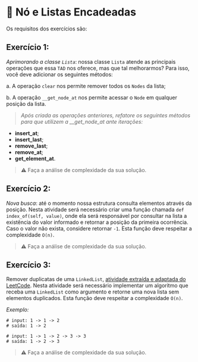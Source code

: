 # :pencil: Nó e Listas Encadeadas



Os requisitos dos exercícios são:

## Exercício 1:

_Aprimorando a classe `Lista`_: nossa classe `Lista` atende as principais operações que essa `TAD` nos oferece, mas que tal melhorarmos? Para isso, você deve adicionar os seguintes métodos:

a. A operação `clear` nos permite remover todos os `Nodes` da lista;

b. A operação `__get_node_at` nos permite acessar o `Node` em qualquer posição da lista.

> *Após criada as operações anteriores, refatore os seguintes métodos para que utilizem a __get_node_at ante iterações:*

- **insert_at**;
- **insert_last**;
- **remove_last**;
- **remove_at**;
- **get_element_at**.

> ⚠️ Faça a análise de complexidade da sua solução.

## Exercício 2:

_Nova busca_: até o momento nossa estrutura consulta elementos através da posição. Nesta atividade será necessário criar uma função chamada `def index_of(self, value)`, onde ela será responsável por consultar na lista a existência do valor informado e retornar a posição da primeira ocorrência. Caso o valor não exista, considere retornar `-1`. Esta função deve respeitar a complexidade `O(n)`.

> ⚠️ Faça a análise de complexidade da sua solução.

## Exercício 3:

Remover duplicatas de uma `LinkedList`, [atividade extraída e adaptada do LeetCode](https://leetcode.com/problems/remove-duplicates-from-sorted-list/). Nesta atividade será necessário implementar um algoritmo que receba uma `LinkedList` como argumento e retorne uma nova lista sem elementos duplicados. Esta função deve respeitar a complexidade `O(n)`.

_Exemplo:_

```
# input: 1 -> 1 -> 2
# saída: 1 -> 2

# input: 1 -> 1 -> 2 -> 3 -> 3
# saída: 1 -> 2 -> 3
```

> ⚠️ Faça a análise de complexidade da sua solução.
